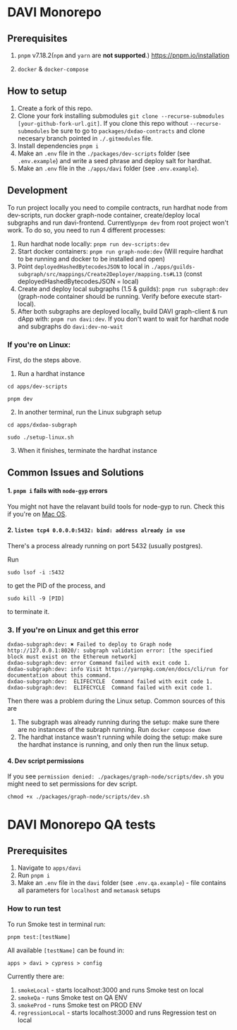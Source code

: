 # DAVI Monorepo

## Prerequisites

1. `pnpm` v7.18.2(`npm` and `yarn` are **not supported**.)
   https://pnpm.io/installation

2. `docker` & `docker-compose`

## How to setup

1. Create a fork of this repo.
2. Clone your fork installing submodules `git clone --recurse-submodules [your-github-fork-url.git]`. If you clone this repo without `--recurse-submodules` be sure to go to `packages/dxdao-contracts` and clone necesary branch pointed in `./.gitmodules` file.
3. Install dependencies `pnpm i`
4. Make an `.env` file in the `./packages/dev-scripts` folder (see `.env.example`) and write a seed phrase and deploy salt for hardhat.
5. Make an `.env` file in the `./apps/davi` folder (see `.env.example`).

## Development

To run project locally you need to compile contracts, run hardhat node from dev-scripts, run docker graph-node container, create/deploy local subgraphs and run davi-frontend. Currently`pnpm dev` from root project won't work. To do so, you need to run 4 different processes:

1. Run hardhat node locally: `pnpm run dev-scripts:dev`
2. Start docker containers: `pnpm run graph-node:dev` (Will require hardhat to be running and docker to be installed and open)
3. Point `deployedHashedBytecodesJSON` to local in `./apps/guilds-subgraph/src/mappings/Create2Deployer/mapping.ts#L13` (const deployedHashedBytecodesJSON = local)
4. Create and deploy local subgraphs (1.5 & guilds): `pnpm run subgraph:dev` (graph-node container should be running. Verify before execute start-local).
5. After both subgraphs are deployed locally, build DAVI graph-client & run dApp with: `pnpm run davi:dev`. If you don't want to wait for hardhat node and subgraphs do `davi:dev-no-wait`

### If you're on Linux:

First, do the steps above.

1. Run a hardhat instance

```
cd apps/dev-scripts

pnpm dev
```

2. In another terminal, run the Linux subgraph setup

```
cd apps/dxdao-subgraph

sudo ./setup-linux.sh
```

3. When it finishes, terminate the hardhat instance

## Common Issues and Solutions

#### 1. `pnpm i` fails with `node-gyp` errors

You might not have the relavant build tools for node-gyp to run. Check this if you're on [Mac OS](https://github.com/nodejs/node-gyp/blob/HEAD/macOS_Catalina.md#The-acid-test).

#### 2. `listen tcp4 0.0.0.0:5432: bind: address already in use`

There's a process already running on port 5432 (usually postgres).

Run

```
sudo lsof -i :5432
```

to get the PID of the process, and

```
sudo kill -9 [PID]
```

to terminate it.

### 3. If you're on Linux and get this error

```
dxdao-subgraph:dev: ✖ Failed to deploy to Graph node http://127.0.0.1:8020/: subgraph validation error: [the specified block must exist on the Ethereum network]
dxdao-subgraph:dev: error Command failed with exit code 1.
dxdao-subgraph:dev: info Visit https://yarnpkg.com/en/docs/cli/run for documentation about this command.
dxdao-subgraph:dev:  ELIFECYCLE  Command failed with exit code 1.
dxdao-subgraph:dev:  ELIFECYCLE  Command failed with exit code 1.
```

Then there was a problem during the Linux setup. Common sources of this are

1. The subgraph was already running during the setup: make sure there are no instances of the subraph running. Run `docker compose down`
2. The hardhat instance wasn't running while doing the setup: make sure the hardhat instance is running, and only then run the linux setup.

#### 4. Dev script permissions

If you see `permission denied: ./packages/graph-node/scripts/dev.sh` you might need to set permissions for dev script.

```
chmod +x ./packages/graph-node/scripts/dev.sh
```

# DAVI Monorepo QA tests

## Prerequisites

1. Navigate to `apps/davi`
2. Run `pnpm i`
3. Make an `.env` file in the `davi` folder (see `.env.qa.example`) - file contains all parameters for `localhost` and `metamask` setups

### How to run test

To run Smoke test in terminal run:

`pnpm test:[testName]`

All available `[testName]` can be found in:

`apps > davi > cypress > config`

Currently there are:

1. `smokeLocal` - starts localhost:3000 and runs Smoke test on local
2. `smokeQa` - runs Smoke test on QA ENV
3. `smokeProd` - runs Smoke test on PROD ENV
4. `regressionLocal` - starts localhost:3000 and runs Regression test on local
